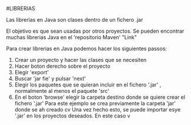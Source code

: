 #LIBRERIAS

Las librerias en Java son clases dentro de un fichero .jar

El objetivo es que sean usadas por otros proyectos. Se pueden encontrar muchas librerias Java 
en el 'repositorio Maven'  "Link"

Para crear librerias en Java podemos hacer los siguientes passos:

1. Crear un proyecto y hacer las clases que se necesiten
2. Hacer boton derecho sobre el proyecto
3. Elegir 'export'
4. Buscar 'jar fie' y pulsar 'next'
5. Elegir los paquetes que se quieran incluir en el fichero '.jar' , normalmente al menos el paquete 'src'
6. En el boton 'browse' elegir la carpeta destino donde se quiere crear el fichero '.jar'
Para este ejemplo se crea previamente la carpeta 'jar' donde se ah creado
cv 
Una vez hecho esto, se puede importar esye '.jar' en los proyectos deseados. En este caso v


